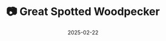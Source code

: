 ---
title: '📷 Great Spotted Woodpecker'
date: '2025-02-22'
image: 'https://cdn.diblasio.social/static/photos/2025/20250222_132456.jpg'
thumbnail: 'https://cdn.diblasio.social/static/photos/2025/thumbnails/20250222_132456.jpg'
alt_text: "A woodpecker perched on a branch in Huizen, Netherlands."
tags:
  - "#Photography"
  - "#Netherlands"
  - "#Huizen"
  - "#Woodpecker"
  - "#Nature"
  - "#BirdPhotography"
  - "#FujifilmXT4"
  - "#Wildlife"
description: ''
created_date: '2025-02-22'
location: "Randweg, Zenderwijk, Huizerhoogt, Huizen, Noord-Holland, Nederland, 1276 GE, Nederland"
exif_data: "FUJIFILM X-T4 XF100-400mmF4.5-5.6 R LM OIS WR (1/5800 | f/5.6 | ISO 1600)"
draft: false
---
